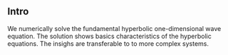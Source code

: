## Intro

We numerically solve the fundamental hyperbolic one-dimensional wave equation. The solution shows basics characteristics of the hyperbolic equations. The insighs are transferable to to more complex systems.
